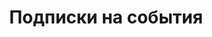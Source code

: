 ---
sidebar_position: 4
sidebar_label: Подписки на события
title: Подписки на события
description: Подписки на события
---